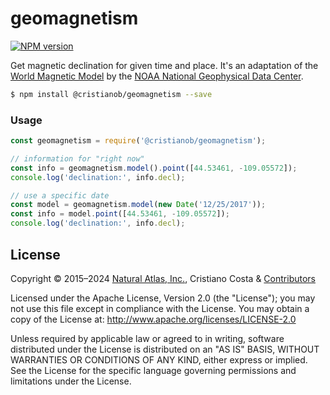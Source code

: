 # geomagnetism
[![NPM version](http://img.shields.io/npm/v/@cristianob/geomagnetism.svg?style=flat)](https://www.npmjs.com/package/@cristianob/geomagnetism)

Get magnetic declination for given time and place. It's an adaptation of the [World Magnetic Model](http://www.ngdc.noaa.gov/geomag/WMM/DoDWMM.shtml) by the [NOAA National Geophysical Data Center](https://www.ngdc.noaa.gov/).

``` sh
$ npm install @cristianob/geomagnetism --save
```

### Usage

```js
const geomagnetism = require('@cristianob/geomagnetism');

// information for "right now"
const info = geomagnetism.model().point([44.53461, -109.05572]);
console.log('declination:', info.decl);

// use a specific date
const model = geomagnetism.model(new Date('12/25/2017'));
const info = model.point([44.53461, -109.05572]);
console.log('declination:', info.decl);
```

## License

Copyright &copy; 2015–2024 [Natural Atlas, Inc.](https://naturalatlas.com/), Cristiano Costa & [Contributors](https://github.com/cristianob/geomagnetism/graphs/contributors)

Licensed under the Apache License, Version 2.0 (the "License"); you may not use this file except in compliance with the License. You may obtain a copy of the License at: http://www.apache.org/licenses/LICENSE-2.0

Unless required by applicable law or agreed to in writing, software distributed under the License is distributed on an "AS IS" BASIS, WITHOUT WARRANTIES OR CONDITIONS OF ANY KIND, either express or implied. See the License for the specific language governing permissions and limitations under the License.
